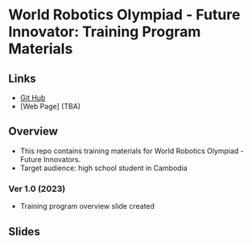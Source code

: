 # World Robotics Olympiad - Future Innovator: Training Program Materials

## Links
* [Git Hub](TBA)
* [Web Page] (TBA)

## Overview
* This repo contains training materials for World Robotics Olympiad - Future Innovators. 
* Target audience: high school student in Cambodia

### Ver 1.0 (2023)
* Training program overview slide created

## Slides
